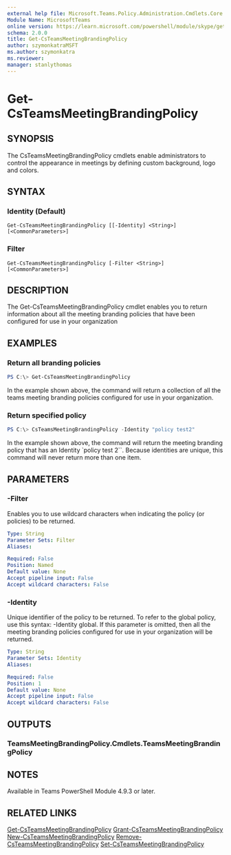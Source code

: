 ```yaml
---
external help file: Microsoft.Teams.Policy.Administration.Cmdlets.Core.dll-Help.xml
Module Name: MicrosoftTeams
online version: https://learn.microsoft.com/powershell/module/skype/get-csteamsmeetingbrandingpolicy
schema: 2.0.0
title: Get-CsTeamsMeetingBrandingPolicy
author: szymonkatraMSFT
ms.author: szymonkatra
ms.reviewer:
manager: stanlythomas
---
```


# Get-CsTeamsMeetingBrandingPolicy

## SYNOPSIS
The CsTeamsMeetingBrandingPolicy cmdlets enable administrators to control the appearance in meetings by defining custom background, logo and colors.


## SYNTAX

### Identity (Default)
```
Get-CsTeamsMeetingBrandingPolicy [[-Identity] <String>] [<CommonParameters>]
```

### Filter
```
Get-CsTeamsMeetingBrandingPolicy [-Filter <String>] [<CommonParameters>]
```

## DESCRIPTION
The Get-CsTeamsMeetingBrandingPolicy cmdlet enables you to return information about all the meeting branding policies that have been configured for use in your organization

## EXAMPLES

### Return all branding policies
```powershell
PS C:\> Get-CsTeamsMeetingBrandingPolicy
```

In the example shown above, the command will return a collection of all the teams meeting branding policies configured for use in your organization.

### Return specified policy
```powershell
PS C:\> CsTeamsMeetingBrandingPolicy -Identity "policy test2"
```

In the example shown above, the command will return the meeting branding policy that has an Identity `policy test 2``. Because identities are unique, this command will never return more than one item.

## PARAMETERS

### -Filter
Enables you to use wildcard characters when indicating the policy (or policies) to be returned.

```yaml
Type: String
Parameter Sets: Filter
Aliases:

Required: False
Position: Named
Default value: None
Accept pipeline input: False
Accept wildcard characters: False
```

### -Identity
Unique identifier of the policy to be returned. To refer to the global policy, use this syntax: -Identity global. If this parameter is omitted, then all the meeting branding policies configured for use in your organization will be returned.

```yaml
Type: String
Parameter Sets: Identity
Aliases:

Required: False
Position: 1
Default value: None
Accept pipeline input: False
Accept wildcard characters: False
```

## OUTPUTS

### TeamsMeetingBrandingPolicy.Cmdlets.TeamsMeetingBrandingPolicy

## NOTES

Available in Teams PowerShell Module 4.9.3 or later.

## RELATED LINKS

[Get-CsTeamsMeetingBrandingPolicy](Get-CsTeamsMeetingBrandingPolicy.md)
[Grant-CsTeamsMeetingBrandingPolicy](Grant-CsTeamsMeetingBrandingPolicy.md)
[New-CsTeamsMeetingBrandingPolicy](New-CsTeamsMeetingBrandingPolicy.md)
[Remove-CsTeamsMeetingBrandingPolicy](Remove-CsTeamsMeetingBrandingPolicy.md)
[Set-CsTeamsMeetingBrandingPolicy](Set-CsTeamsMeetingBrandingPolicy.md)